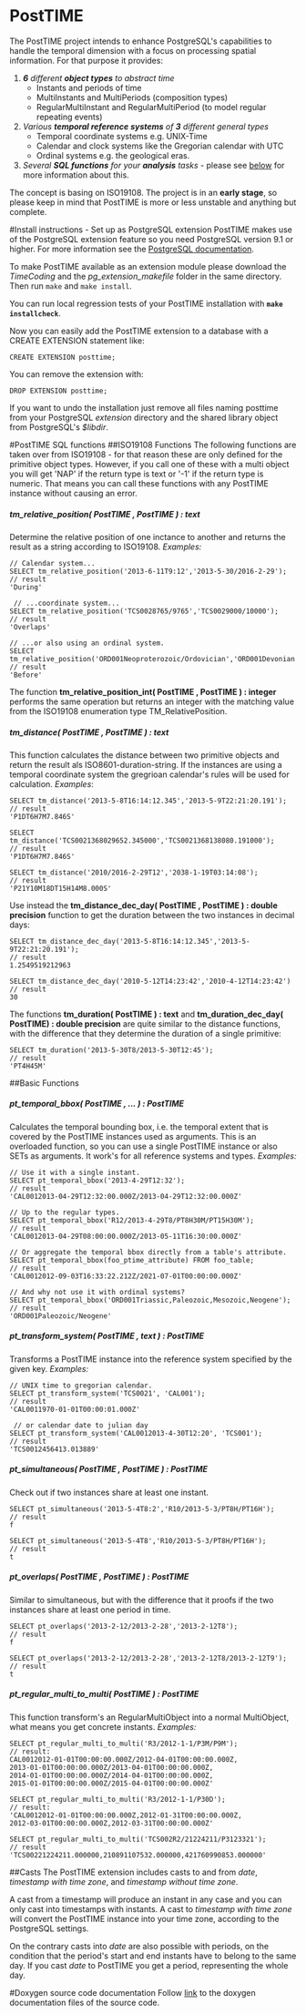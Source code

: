 # PostTIME
The PostTIME project intends to enhance PostgreSQL's capabilities to handle the temporal dimension with a focus on processing spatial information. For that purpose it provides:

1. *__6__ different __object types__ to abstract time*
    * Instants and periods of time
    * MultiInstants and MultiPeriods (composition types)
    * RegularMultiInstant and RegularMultiPeriod (to model regular repeating events)
2. *Various __temporal reference systems__ of __3__ different general types*
    * Temporal coordinate systems e.g. UNIX-Time
    * Calendar and clock systems like the Gregorian calendar with UTC
    * Ordinal systems e.g. the geological eras.
3. *Several __SQL functions__ for your __analysis__ tasks* - please see [below](https://github.com/52North/PostTIME#posttime-sql-functions) for more information about this.

The concept is basing on ISO19108. The project is in an __early stage__, so please keep in mind that PostTIME is more or less unstable and anything but complete.

#Install instructions - Set up as PostgreSQL extension
PostTIME makes use of the PostgreSQL extension feature so you need PostgreSQL version 9.1 or higher. For more information see the [PostgreSQL documentation](http://www.postgresql.org/docs/ "www.postgresql.org/docs/").

To make PostTIME available as an extension module please download the *TimeCoding* and the *pg_extension_makefile* folder in the same directory. Then run `make` and `make install`.

You can run local regression tests of your PostTIME installation with __`make installcheck`__.

Now you can easily add the PostTIME extension to a database with a CREATE EXTENSION statement like:

    CREATE EXTENSION posttime;
 
You can remove the extension with:

    DROP EXTENSION posttime;

If you want to undo the installation just remove all files naming posttime from your PostgreSQL *extension* directory and the shared library object from PostgreSQL's *$libdir*.

#PostTIME SQL functions
##ISO19108 Functions
The following functions are taken over from ISO19108 - for that reason these are only defined for the primitive object types. However, if you call one of these with a multi object you will get 'NAP' if the return type is text or '-1' if the return type is numeric. That means you can call these functions with any PostTIME instance without causing an error.   
##### tm\_relative\_position( PostTIME , PostTIME ) : text 
Determine the relative position of one inctance to another and returns the result as a string according to ISO19108. *Examples:*

    // Calendar system...
    SELECT tm_relative_position('2013-6-11T9:12','2013-5-30/2016-2-29');
    // result
    'During'

     // ...coordinate system...
    SELECT tm_relative_position('TCS0028765/9765','TCS0029000/10000');
    // result
    'Overlaps'

    // ...or also using an ordinal system.
    SELECT tm_relative_position('ORD001Neoproterozoic/Ordovician','ORD001Devonian');
    // result
    'Before'

The function __tm\_relative\_position\_int( PostTIME , PostTIME ) : integer__ performs the same operation but returns an integer with the matching value from the ISO19108 enumeration type TM_RelativePosition.

##### tm\_distance( PostTIME , PostTIME ) : text 
This function calculates the distance between two primitive objects and return the result als ISO8601-duration-string. If the instances are using a temporal coordinate system the gregrioan calendar's rules will be used for calculation. *Examples*:

    SELECT tm_distance('2013-5-8T16:14:12.345','2013-5-9T22:21:20.191');
    // result
    'P1DT6H7M7.846S'

    SELECT tm_distance('TCS0021368029652.345000','TCS0021368138080.191000');
    // result
    'P1DT6H7M7.846S'

    SELECT tm_distance('2010/2016-2-29T12','2038-1-19T03:14:08');
    // result
    'P21Y10M18DT15H14M8.000S'

Use instead the __tm\_distance\_dec\_day( PostTIME , PostTIME ) : double precision__ function to get the duration between the two instances in decimal days:

    SELECT tm_distance_dec_day('2013-5-8T16:14:12.345','2013-5-9T22:21:20.191');
    // result
    1.2549519212963

    SELECT tm_distance_dec_day('2010-5-12T14:23:42','2010-4-12T14:23:42')
    // result
    30

The functions __tm\_duration( PostTIME ) : text__ and __tm\_duration\_dec\_day( PostTIME) : double precision__ are quite similar to the distance functions, with the difference that they determine the duration of a single primitive:

    SELECT tm_duration('2013-5-30T8/2013-5-30T12:45');
    // result
    'PT4H45M'

##Basic Functions

##### pt\_temporal\_bbox( PostTIME , ... ) : PostTIME 
Calculates the temporal bounding box, i.e. the temporal extent that is covered by the PostTIME instances used as arguments. This is an overloaded function, so you can use a single PostTIME instance or also SETs as arguments. It work's for all reference systems and types. *Examples:*

    // Use it with a single instant.
    SELECT pt_temporal_bbox('2013-4-29T12:32');
    // result
    'CAL0012013-04-29T12:32:00.000Z/2013-04-29T12:32:00.000Z'

    // Up to the regular types.
    SELECT pt_temporal_bbox('R12/2013-4-29T8/PT8H30M/PT15H30M');
    // result
    'CAL0012013-04-29T08:00:00.000Z/2013-05-11T16:30:00.000Z'

    // Or aggregate the temporal bbox directly from a table's attribute.
    SELECT pt_temporal_bbox(foo_ptime_attribute) FROM foo_table;
    // result
    'CAL0012012-09-03T16:33:22.212Z/2021-07-01T00:00:00.000Z'

    // And why not use it with ordinal systems?
    SELECT pt_temporal_bbox('ORD001Triassic,Paleozoic,Mesozoic,Neogene');
    // result
    'ORD001Paleozoic/Neogene'

##### pt\_transform\_system( PostTIME , text ) : PostTIME 
Transforms a PostTIME instance into the reference system specified by the given key. *Examples:*

    // UNIX time to gregorian calendar.
    SELECT pt_transform_system('TCS0021', 'CAL001');
    // result
    'CAL0011970-01-01T00:00:01.000Z'

     // or calendar date to julian day
    SELECT pt_transform_system('CAL0012013-4-30T12:20', 'TCS001');
    // result
    'TCS0012456413.013889'


##### pt\_simultaneous( PostTIME , PostTIME ) : PostTIME 
Check out if two instances share at least one instant.

    SELECT pt_simultaneous('2013-5-4T8:2','R10/2013-5-3/PT8H/PT16H');
    // result
    f

    SELECT pt_simultaneous('2013-5-4T8','R10/2013-5-3/PT8H/PT16H');
    // result
    t

##### pt\_overlaps( PostTIME , PostTIME ) : PostTIME 
Similar to simultaneous, but with the difference that it proofs if the two instances share at least one period in time.

    SELECT pt_overlaps('2013-2-12/2013-2-28','2013-2-12T8');
    // result
    f

    SELECT pt_overlaps('2013-2-12/2013-2-28','2013-2-12T8/2013-2-12T9');
    // result
    t

##### pt\_regular\_multi_to\_multi( PostTIME ) : PostTIME 
This function transform's an RegularMultiObject into a normal MultiObject, what means you get concrete instants. *Examples:*

    SELECT pt_regular_multi_to_multi('R3/2012-1-1/P3M/P9M');
    // result:  
    CAL0012012-01-01T00:00:00.000Z/2012-04-01T00:00:00.000Z,
    2013-01-01T00:00:00.000Z/2013-04-01T00:00:00.000Z,
    2014-01-01T00:00:00.000Z/2014-04-01T00:00:00.000Z,
    2015-01-01T00:00:00.000Z/2015-04-01T00:00:00.000Z'

    SELECT pt_regular_multi_to_multi('R3/2012-1-1/P30D');
    // result:
    'CAL0012012-01-01T00:00:00.000Z,2012-01-31T00:00:00.000Z,
    2012-03-01T00:00:00.000Z,2012-03-31T00:00:00.000Z'

    SELECT pt_regular_multi_to_multi('TCS002R2/21224211/P3123321');
    // result
    'TCS00221224211.000000,210891107532.000000,421760990853.000000'

##Casts
The PostTIME extension includes casts to and from _date_, _timestamp with time zone_, and _timestamp without time zone_.

A cast from a timestamp will produce an instant in any case and you can only cast into timestamps with instants. A cast to _timestamp with time zone_ will convert the PostTIME instance into your time zone, according to the PostgreSQL settings.

On the contrary casts into _date_ are also possible with periods, on the condition that the period's start and end instants have to belong to the same day. If you cast _date_ to PostTIME you get a period, representing the whole day.

#Doxygen source code documentation
Follow [link](http://141.30.100.164:8080) to the doxygen documentation files of the source code.